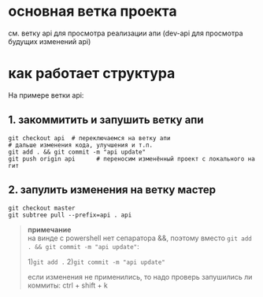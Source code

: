 # основная ветка проекта

см. ветку api для просмотра реализации апи (dev-api для просмотра будущих изменений api)

# как работает структура

На примере ветки api:

## 1. закоммитить и запушить ветку апи

```
git checkout api  # переключаемся на ветку апи
# дальше изменения кода, улучшения и т.п.
git add . && git commit -m "api update"
git push origin api      # переносим изменённый проект с локального на гит
```

## 2. запулить изменения на ветку мастер
```
git checkout master
git subtree pull --prefix=api . api
```

> **примечание**  
> на винде с powershell нет сепаратора &&, поэтому вместо ```git add . && git commit -m "api update"```: 
> 
> 1)```git add .``` 
> 2)```git commit -m "api update"```
> 
> 
> если изменения не применились, то надо проверь запушились ли коммиты: ctrl + shift + k
